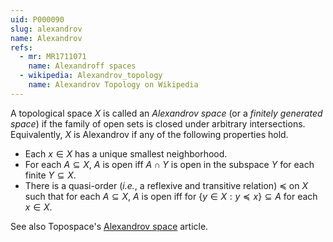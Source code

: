 ```yaml
---
uid: P000090
slug: alexandrov
name: Alexandrov
refs:
  - mr: MR1711071
    name: Alexandroff spaces
  - wikipedia: Alexandrov_topology
    name: Alexandrov Topology on Wikipedia
---
```

A topological space $X$ is called an _Alexandrov space_ (or a _finitely generated space_) if the family of open sets is closed under arbitrary intersections. Equivalently, $X$ is Alexandrov if any of the following properties hold.

* Each $x \in X$ has a unique smallest neighborhood.
* For each $A \subseteq X$, $A$ is open iff $A \cap Y$ is open in the subspace $Y$ for each finite $Y \subseteq X$.
* There is a quasi-order (_i.e._, a reflexive and transitive relation) $\preceq$ on $X$ such that for each $A \subseteq X$, $A$ is open iff for $\{ y \in X : y \preceq x \} \subseteq A$ for each $x \in X$.

See also Topospace's [Alexandrov space](http://topospaces.subwiki.org/wiki/Alexandrov_space) article.
